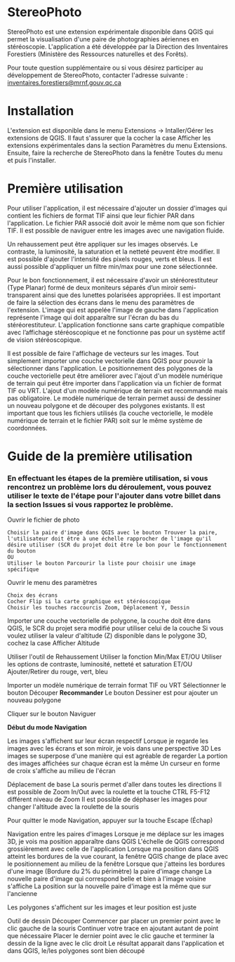 # StereoPhoto
StereoPhoto est une extension expérimentale disponible dans QGIS qui permet la visualisation d'une paire de photographies aériennes en stéréoscopie.
L'application a été développée par la Direction des Inventaires Forestiers (Ministère des Ressources naturelles et des Forêts).

Pour toute question supplémentaire ou si vous désirez participer au développement de StereoPhoto, contacter l'adresse suivante : inventaires.forestiers@mrnf.gouv.qc.ca 

# Installation 
L'extension est disponible dans le menu Extensions -> Intaller/Gérer les extensions de QGIS. Il faut s'assurer que la cocher la case Afficher les extensions expérimentales dans la section Paramètres du menu Extensions. Ensuite, faire la recherche de StereoPhoto dans la fenêtre Toutes du menu et puis l'installer. 

# Première utilisation 

Pour utiliser l'application, il est nécessaire d'ajouter un dossier d'images qui contient les fichiers de format TIF ainsi que leur fichier PAR dans l'application. Le fichier PAR associé doit avoir le même nom que son fichier TIF. Il est possible de naviguer entre les images avec une navigation fluide.

Un rehaussement peut être appliquer sur les images observés. Le contraste, la luminosité, la saturation et la netteté peuvent être modifier. Il est possible d'ajouter l'intensité des pixels rouges, verts et bleus. Il est aussi possible d'appliquer un filtre min/max pour une zone sélectionnée. 

Pour le bon fonctionnement, il est nécessaire d'avoir un stéréorestituteur (Type Planar) formé de deux moniteurs séparés d’un miroir semi-transparent ainsi que des lunettes polarisées appropriées. Il est important de faire la sélection des écrans dans le menu des paramètres de l'extension. L'image qui est appelée l'image de gauche dans l'application représente l'image qui doit apparaître sur l'écran du bas du stéréorestituteur. L'application fonctionne sans carte graphique compatible avec l’affichage stéréoscopique et ne fonctionne pas pour un système actif de vision stéréoscopique. 

Il est possible de faire l'affichage de vecteurs sur les images. Tout simplement importer une couche vectorielle dans QGIS pour pouvoir la sélectionner dans l'application. Le positionnement des polygones de la couche vectorielle peut être améliorer avec l'ajout d'un modèle numérique de terrain qui peut être importer dans l'application via un fichier de format TIF ou VRT. L'ajout d'un modèle numérique de terrain est recommandé mais pas obligatoire. Le modèle numérique de terrain permet aussi de dessiner un nouveau polygone et de découper des polygones existants. Il est important que tous les fichiers utilisés (la couche vectorielle, le modèle numérique de terrain et le fichier PAR) soit sur le même système de coordonnées.  


# Guide de la première utilisation

### En effectuant les étapes de la première utilisation, si vous rencontrez un problème lors du déroulement, vous pouvez utiliser le texte de l'étape pour l'ajouter dans votre billet dans la section Issues si vous rapportez le problème.


Ouvrir le fichier de photo

    Choisir la paire d'image dans QGIS avec le bouton Trouver la paire, l'utilisateur doit être à une échelle rapprocher de l'image qu'il désire utiliser (SCR du projet doit être le bon pour le fonctionnement du bouton
    OU
    Utiliser le bouton Parcourir la liste pour choisir une image spécifique 

Ouvrir le menu des paramètres 

    Choix des écrans
    Cocher Flip si la carte graphique est stéréoscopique
    Choisir les touches raccourcis Zoom, Déplacement Y, Dessin 

Importer une couche vectorielle de polygone, la couche doit être dans QGIS, le SCR du projet sera modifié pour utiliser celui de la couche 
Si vous voulez utiliser la valeur d'altitude (Z) disponible dans le polygone 3D, cochez la case Afficher Altitude 

Utiliser l'outil de Rehaussement 
    Utiliser la fonction Min/Max
    ET/OU
    Utiliser les options de contraste, luminosité, netteté et saturation
    ET/OU
    Ajouter/Retirer du rouge, vert,  bleu 


Importer un modèle numérique de terrain format TIF ou VRT
Sélectionner le bouton Découper **Recommander**
Le bouton Dessiner est pour ajouter un nouveau polygone 

Cliquer sur le bouton Naviguer 

**Début du mode Navigation**

Les images s'affichent sur leur écran respectif
Lorsque je regarde les images avec les écrans et son miroir, je vois dans une perspective 3D
Les images se superpose d'une manière qui est agréable de regarder
La portion des images affichées sur chaque écran est la même 
Un curseur en forme de croix s'affiche au milieu de l'écran


Déplacement de base
    La souris permet d'aller dans toutes les directions
    Il est possible de Zoom In/Out avec la roulette et la touche CTRL 
    F5-F12 différent niveau de Zoom 
    Il est possible de déphaser les images pour changer l'altitude avec la roulette de la souris 

Pour quitter le mode Navigation, appuyer sur la touche Escape (Échap) 

Navigation entre les paires d'images
    Lorsque je me déplace sur les images 3D, je vois ma position apparaître dans QGIS 
    L'échelle de QGIS correspond grossièrement avec celle de l'application 
    Lorsque ma position dans QGIS atteint les bordures de la vue courant, la fenêtre QGIS change de place avec le positionnement au milieu de la fenêtre 
    Lorsque que j'atteins les bordures d'une image (Bordure du 2% du périmètre) la paire d'image change
    La nouvelle paire d'image qui correspond belle et bien à l'image voisine s'affiche
    La position sur la nouvelle paire d'image est la même que sur l'ancienne
    

Les polygones s'affichent sur les images et leur position est juste 
 
Outil de dessin Découper 
    Commencer par placer un premier point avec le clic gauche de la souris
    Continuer votre trace en ajoutant autant de point que nécessaire
    Placer le dernier point avec le clic gauche et terminer la dessin de la ligne avec le clic droit
    Le résultat apparait dans l'application et dans QGIS, le/les polygones sont bien découpé





